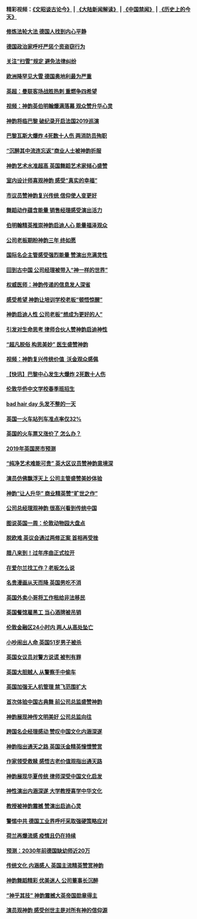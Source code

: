 #### 精彩视频：[《文昭谈古论今》](https://github.com/gfw-breaker/wenzhao/blob/master/README.md?t=01160031) | [《大陆新闻解读》](https://github.com/gfw-breaker/ntdtv-comedy/blob/master/README.md?t=01160031) | [《中国禁闻》](https://github.com/gfw-breaker/ntdtv-news/blob/master/README.md?t=01160031) | [《历史上的今天》](https://github.com/gfw-breaker/today-in-history/blob/master/README.md?t=01160031) 

#### [修炼法轮大法 德国人找到内心平静](../pages/nsc974/n10977570.md?t=01160031) 

#### [德国政治家呼吁严惩个资盗窃行为](../pages/nsc974/n10977528.md?t=01160031) 

#### [关注“扫雪”规定 避免法律纠纷](../pages/nsc974/n10977179.md?t=01160031) 

#### [欧洲降罕见大雪 德国奥地利最为严重](../pages/nsc974/n10977064.md?t=01160031) 

#### [英超：曼联客场战胜热刺 重燃争四希望](../pages/nsc974/n10976750.md?t=01160031) 

#### [视频：神韵英伯明翰爆满落幕 观众赞升华心灵](../pages/nsc974/n10975642.md?t=01160031) 

#### [神韵将临巴黎 破纪录开启法国2019巡演](../pages/nsc974/n10975354.md?t=01160031) 

#### [巴黎瓦斯大爆炸 4死数十人伤 两消防员殉职](../pages/nsc974/n10973956.md?t=01160031) 

#### [“沉醉其中流连忘返”商业人士被神韵折服](../pages/nsc974/n10973730.md?t=01160031) 

#### [神韵艺术水准超高 英国舞蹈艺术家倾心盛赞](../pages/nsc974/n10973515.md?t=01160031) 

#### [室内设计师喜观神韵 感受“真实的幸福”](../pages/nsc974/n10973397.md?t=01160031) 

#### [市议员赞神韵复兴传统 信仰使人变更好](../pages/nsc974/n10973340.md?t=01160031) 

#### [舞蹈动作蕴含能量 销售经理感受演出活力](../pages/nsc974/n10973210.md?t=01160031) 

#### [伯明翰精英推崇神韵启迪人心 能量福泽观众](../pages/nsc974/n10971911.md?t=01160031) 

#### [公司老板期盼神韵三年 终如愿](../pages/nsc974/n10971777.md?t=01160031) 

#### [国际名企主管感受强烈能量 赞演出充满灵性](../pages/nsc974/n10971724.md?t=01160031) 

#### [回到古中国 公司经理被带入“神一样的世界”](../pages/nsc974/n10971705.md?t=01160031) 

#### [权威医师：神韵传递的信息发人深省](../pages/nsc974/n10971688.md?t=01160031) 

#### [感受希望 神韵让培训学校老板“顿悟惊醒”](../pages/nsc974/n10971444.md?t=01160031) 

#### [神韵启迪人性 公司老板“想成为更好的人”](../pages/nsc974/n10971424.md?t=01160031) 

#### [引发对生命思考 律师合伙人赞神韵启迪神性](../pages/nsc974/n10971151.md?t=01160031) 

#### [“超凡脱俗 构思美妙” 医生盛赞神韵](../pages/nsc974/n10971122.md?t=01160031) 

#### [视频：神韵复兴传统价值  沃金观众感佩](../pages/nsc974/n10970961.md?t=01160031) 

#### [【快讯】巴黎中心发生大爆炸 2死数十人伤](../pages/nsc974/n10970675.md?t=01160031) 

#### [伦敦华侨中文学校春季班招生](../pages/nsc974/n10970785.md?t=01160031) 

#### [bad hair day 头发不整的一天](../pages/nsc974/n10970780.md?t=01160031) 

#### [英国一火车站列车准点率仅32%](../pages/nsc974/n10970775.md?t=01160031) 

#### [英国的火车票又涨价了 怎么办？](../pages/nsc974/n10970766.md?t=01160031) 

#### [2019年英国房市预测](../pages/nsc974/n10970729.md?t=01160031) 

#### [“纯净艺术难能可贵” 英大区议员赞神韵意境深](../pages/nsc974/n10970162.md?t=01160031) 

#### [演员仿佛飘浮天上 公司主管盛赞美妙体验](../pages/nsc974/n10969882.md?t=01160031) 

#### [神韵“让人升华” 商业精英赞“旷世之作”](../pages/nsc974/n10969860.md?t=01160031) 

#### [公司总经理观神韵 很高兴看到传统中国](../pages/nsc974/n10969730.md?t=01160031) 

#### [图说英国一周：伦敦动物园大盘点](../pages/nsc974/n10969365.md?t=01160031) 

#### [脱欧难 英议会通过两修正案 首相再受挫](../pages/nsc974/n10968468.md?t=01160031) 

#### [腊八来到！过年序曲正式拉开](../pages/nsc974/n10968649.md?t=01160031) 

#### [在爱尔兰找工作？老板怎么说](../pages/nsc974/n10968555.md?t=01160031) 

#### [名贵漫画从天而降 英国男吃不消](../pages/nsc974/n10968559.md?t=01160031) 

#### [英国外卖小哥将工作租给非法移民](../pages/nsc974/n10968548.md?t=01160031) 

#### [英国餐馆雇黑工 当心酒牌被吊销](../pages/nsc974/n10968537.md?t=01160031) 

#### [伦敦金融区24小时内 两人从高处坠亡](../pages/nsc974/n10968533.md?t=01160031) 

#### [小吵闹出人命 英国51岁男子被杀](../pages/nsc974/n10968526.md?t=01160031) 

#### [英国女议员对警方说谎 被判有罪](../pages/nsc974/n10968517.md?t=01160031) 

#### [英国大胆贼人 从警察手中偷车](../pages/nsc974/n10968489.md?t=01160031) 

#### [英国加强无人机管理 禁飞范围扩大](../pages/nsc974/n10968473.md?t=01160031) 

#### [首次体验中国古典舞 前公司总监盛赞神韵](../pages/nsc974/n10967619.md?t=01160031) 

#### [神韵展现神传文明美好 公司总监向往](../pages/nsc974/n10967402.md?t=01160031) 

#### [跨国名企经理感动 赞叹中国文化内涵深遂](../pages/nsc974/n10967396.md?t=01160031) 

#### [神韵指出通天之路 英国沃金精英憧憬赞赏](../pages/nsc974/n10967254.md?t=01160031) 

#### [作家领受救赎 感悟古老价值观指出通天路](../pages/nsc974/n10967056.md?t=01160031) 

#### [神韵展现华夏传统 律师深受中国文化启发](../pages/nsc974/n10966824.md?t=01160031) 

#### [神性演出内涵深遂 大学教授喜学中华文化](../pages/nsc974/n10966804.md?t=01160031) 

#### [教授被神韵震撼 赞演出启迪心灵](../pages/nsc974/n10966792.md?t=01160031) 

#### [警惕中共 德国工业界呼吁采取强硬策略应对](../pages/nsc974/n10966701.md?t=01160031) 

#### [荷兰再爆流感 疫情且仍在持续](../pages/nsc974/n10965996.md?t=01160031) 

#### [预测：2030年前德国缺幼师近20万](../pages/nsc974/n10965934.md?t=01160031) 

#### [传统文化 内涵感人 英国主流精英赞赏神韵](../pages/nsc974/n10965374.md?t=01160031) 

#### [神韵舞蹈精彩 优美迷人 公司董事长沉醉](../pages/nsc974/n10965237.md?t=01160031) 

#### [“神乎其技” 神韵震撼大英帝国勋章得主](../pages/nsc974/n10964718.md?t=01160031) 

#### [演员观神韵 感受创世主是对所有神的信仰源](../pages/nsc974/n10964931.md?t=01160031) 

